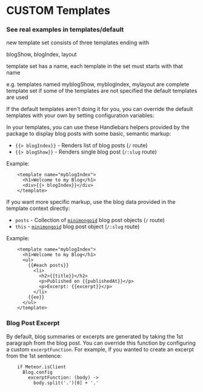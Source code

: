 CUSTOM Templates
================

### See real examples in templates/default

new template set consists of three templates ending with

blogShow, blogIndex, layout

template set has a name, each template in the set must starts with that name

e.g. templates named myblogShow, myblogIndex, mylayout are complete template set
if some of the templates are not specified the default templates are used



If the default templates aren't doing it for you, you can override
the default templates with your own by setting configuration variables:


In your templates, you can use these Handlebars helpers provided by the package
to display blog posts with some basic, semantic markup:


* `{{> blogIndex}}` - Renders list of blog posts (`/` route)
* `{{> blogShow}}` - Renders single blog post (`/:slug` route)

Example:


        <template name="myblogIndex">
          <h1>Welcome to my Blog</h1>
          <div>{{> blogIndex}}</div>
        </template>


If you want more specific markup, use the blog data provided in the template
context directly:

* `posts` - Collection of [`minimongoid`](https://github.com/Exygy/minimongoid) blog post objects (`/` route)
* `this` - [`minimongoid`](https://github.com/Exygy/minimongoid) blog post object (`/:slug` route)

Example:

        <template name="myblogIndex">
          <h1>Welcome to my Blog</h1>
          <ul>
            {{#each posts}}
              <li>
                <h2>{{title}}</h2>
                <p>Published on {{publishedAt}}</p>
                <p>Excerpt: {{excerpt}}</p>
              </li>
            {{ee}}
          </ul>
        </template>


### Blog Post Excerpt

By default, blog summaries or excerpts are generated by taking the 1st paragraph
from the blog post. You can override this function by configuring a custom
`excerptFunction`. For example, if you wanted to create an excerpt from the 1st
sentence:


        if Meteor.isClient
          Blog.config
            excerptFunction: (body) ->
              body.split('.')[0] + '.'


